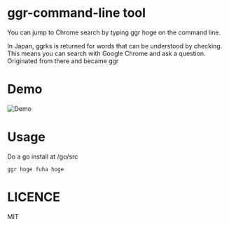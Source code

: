 # ggr-command-line tool
You can jump to Chrome search by typing ggr hoge on the command line.

In Japan, ggrks is returned for words that can be understood by checking. This means you can search with Google Chrome and ask a question. Originated from there and became ggr


# Demo

![Demo](https://user-images.githubusercontent.com/30275825/75097848-a3fdfe80-55f2-11ea-83d2-1436222ecda1.gif)


# Usage


Do a go install at /go/src
```
ggr hoge fuha hoge 
```


# LICENCE
MIT
